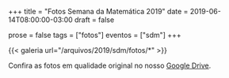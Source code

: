 +++
title = "Fotos Semana da Matemática 2019"
date = 2019-06-14T08:00:00-03:00
draft = false

prose = false
tags = ["fotos"]
eventos = ["sdm"]
+++

{{< galeria url="/arquivos/2019/sdm/fotos/*" >}}

Confira as fotos em qualidade original no nosso [Google Drive](https://drive.google.com/drive/folders/1AZyCXiAuBJ201O92xAHqQ76IiGsR4_y3?usp=sharing).
